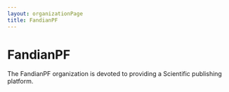 ```yaml
---
layout: organizationPage
title: FandianPF
---
```


# FandianPF

The FandianPF organization is devoted to providing a Scientific 
publishing platform.
